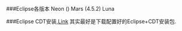 ###Eclipse各版本
Neon ()
Mars (4.5.2)
Luna

###Eclipse CDT安装,[Link](https://eclipse.org/cdt/downloads.php)
其实最好是下载配置好的Eclipse+CDT安装包.
